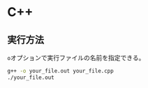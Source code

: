 # C++

## 実行方法

`o`オプションで実行ファイルの名前を指定できる。

```bash
g++ -o your_file.out your_file.cpp
./your_file.out
```
